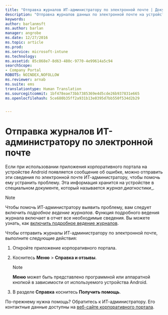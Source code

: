 ```yaml
---
title: "Отправка журналов ИТ-администратору по электронной почте | Документы Майкрософт"
description: "Отправка журналов данных по электронной почте на устройстве Android"
keywords: 
author: barlanmsft
ms.author: barlan
manager: angrobe
ms.date: 12/27/2016
ms.topic: article
ms.prod: 
ms.service: microsoft-intune
ms.technology: 
ms.assetid: 85c868e7-8d63-480c-9770-4e99614a5c94
searchScope:
- Company Portal
ROBOTS: NOINDEX,NOFOLLOW
ms.reviewer: arnab
ms.suite: ems
translationtype: Human Translation
ms.sourcegitcommit: 1bf478eae73bb7385369e4d5cde26b937831e665
ms.openlocfilehash: 5ce680b35ff2a931b13e0395d7bb550f534d2b29


---
```



# <a name="send-logs-to-your-it-admin-using-email"></a>Отправка журналов ИТ-администратору по электронной почте

Если при использовании приложения корпоративного портала на устройстве Android появляется сообщение об ошибке, можно отправить эти сведения по электронной почте ИТ-администратору, чтобы помочь ему устранить проблему. Эта информация хранится на устройстве в специальном документе, который называется _журнал диагностики__.

> [!Note]
> Чтобы помочь ИТ-администратору выявить проблему, вам следует включить _подробное ведение журналов_. Функция подробного ведения журнала включает в отчет все необходимые сведения. Вы можете узнать, как [включить подробное ведение журналов](use-verbose-logging-to-help-your-it-administrator-fix-device-issues-android.md).

Чтобы отправить журналы ИТ-администратору по электронной почте, выполните следующие действия:

1.  Откройте приложение корпоративного портала.

2.  Коснитесь **Меню** >  **Справка и отзывы**.

    > [!NOTE]
    > **Меню** может быть представлено программной или аппаратной кнопкой в зависимости от используемого устройства Android.

3.  В разделе **Справка** коснитесь **Получить помощь**.

По-прежнему нужна помощь? Обратитесь к ИТ-администратору. Его контактные данные доступны на [веб-сайте корпоративного портала](http://portal.manage.microsoft.com).



<!--HONumber=Dec16_HO5-->


